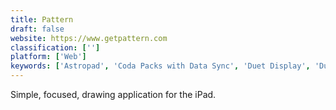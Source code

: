 ```yaml
---
title: Pattern
draft: false 
website: https://www.getpattern.com
classification: ['']
platform: ['Web']
keywords: ['Astropad', 'Coda Packs with Data Sync', 'Duet Display', 'Duet Pro', 'Email Parser', 'Evernote', 'Fin', 'IKO System', 'Julie Desk', 'MailLift', 'Multi-Step Zaps by Zapier', 'PersistIQ', 'Salesforce Sales Cloud', 'SalesforceIQ', 'Samsung DeX', 'ToutApp', 'x.ai']
---
```

Simple, focused, drawing application for the iPad.